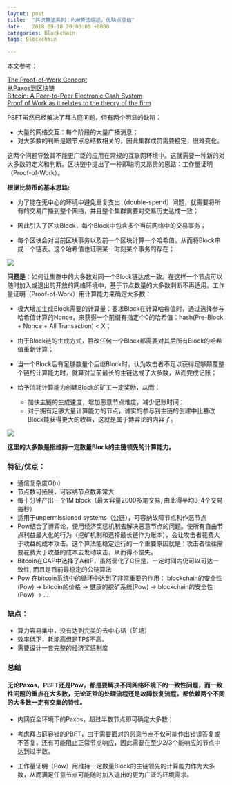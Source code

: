 ```yaml
---
layout: post
title:  "共识算法系列：PoW算法综述，优缺点总结"
date:   2018-09-18 20:00:00 +0800
categories: Blockchain
tags: Blockchain

---
```



本文参考：

[The Proof-of-Work Concept](https://nakamotoinstitute.org/mempool/the-proof-of-work-concept/)  
[从Paxos到区块链](http://catkang.github.io/2018/03/24/paxos-pbft-pow.html)  
[Bitcoin: A Peer-to-Peer Electronic Cash System](https://bitcoin.org/bitcoin.pdf)  
[Proof of Work as it relates to the theory of the firm](https://papers.ssrn.com/sol3/papers.cfm?abstract_id=2993312) 

PBFT虽然已经解决了拜占庭问题，但有两个明显的缺陷：

- 大量的网络交互：每个阶段的大量广播消息；
- 对大多数的判断是跟节点总结数相关的，因此集群成员需要稳定，很难变化。

这两个问题导致其不能更广泛的应用在常规的互联网环境中。这就需要一种新的对大多数的定义和判断。区块链中提出了一种即聪明又昂贵的思路：工作量证明（Proof-of-Work）。

**根据比特币的基本思路:**

- 为了能在无中心的环境中避免重复支出（double-spend）问题，就需要将所有的交易广播到整个网络，并且整个集群需要对交易历史达成一致；  

- 因此引入了区块Block，每个Block中包含多个当前网络中的交易事务；  

- 每个区块会对当前区块事务以及前一个区块计算一个哈希值，从而将Block串成一个链表。这个哈希值也证明某一时刻某个事务的存在；  

![](../../../images/article/pow.png)


<b>问题是</b>：如何让集群中的大多数对同一个Block链达成一致。在这样一个节点可以随时加入或退出的开放的网络环境中，基于节点数量的大多数判断不再适用。工作量证明（Proof-of-Work）用计算能力来确定大多数：

- 极大增加生成Block需要的计算量：要求Block在计算哈希值时，通过选择参与哈希值计算的Nonce，来获得一个前缀有指定个0的哈希值：hash(Pre-Block + Nonce + All Transaction) < X；

- 由于Block链的生成方式，篡改任何一个Block都需要对其后所有Block的哈希值重新计算；  

- 当一个Block后有足够数量个后继Block时，认为攻击者不足以获得足够颠覆整个链的计算能力时，就算对当前最长的主链达成了大多数，从而完成记账；

- 给予消耗计算能力创建Block的矿工一定奖励，从而：
  - 加快主链的生成速度，增加恶意节点难度，减少记账时间；
  - 对于拥有足够大量计算能力的节点，诚实的参与到主链的创建中比篡改Block能获得更大的收益，这就是属于博弈论的内容了。

![](../../../images/article/pow2.png)

<b>这里的大多数是指维持一定数量Block的主链领先的计算能力。</b>

### 特征/优点：
- 通信复杂度O(n)
- 节点数可拓展，可容纳节点数非常大
- 每十分钟产出一个1M block（最大容量2000多笔交易, 由此得平均3-4个交易每秒）
- 适用于unpermissioned systems（公链），可容纳故障节点和作恶节点
- Pow结合了博弈论，使用经济奖惩机制去解决恶意节点的问题。使所有自由节点利益最大化的行为（挖矿机制和选择最长链作为账本），会让攻击者花费大于收益的成本攻击。这个算法能稳定运行的一个重要原因就是：攻击者往往需要花费大于收益的成本去发动攻击，从而得不偿失。 
- Bitcoin在CAP中选择了A和P，虽然弱化了C但是，一定时间内仍可以可达一致性, 而且是目前最稳定的公链算法
- Pow 在bitcoin系统中的循环中达到了非常重要的作用：
  blockchain的安全性(Pow) -> bitcoin的价格 -> 健康的挖矿系统(Pow) -> blockchain的安全性(Pow) -> ...

### 缺点：
- 算力容易集中，没有达到完美的去中心话（矿场）
- 效率低下，耗能高但是TPS不高。
- 需要设计一套完整的经济奖惩制度

### 总结

#### 无论Paxos，PBFT还是Pow，都是要解决不同网络环境下的一致性问题，而一致性问题的重点在<b>大多数</b>，无论正常的处理流程还是故障恢复流程，都依赖两个不同的<b>大多数</b>一定有交集的特性。

- 内网安全环境下的Paxos，超过半数节点即可确定大多数；

- 考虑拜占庭容错的PBFT，由于需要面对的恶意节点不仅可能作出错误答复或不答复，还有可能阻止正常节点响应，因此需要在至少2/3个能响应的节点中达到过半数。

- 工作量证明（Pow）用维持一定数量Block的主链领先的计算能力作为大多数，从而满足任意节点可能随时加入退出的更为广泛的环境需求。


